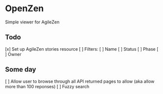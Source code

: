 # OpenZen
Simple viewer for AgileZen

## Todo
[x] Set up AgileZen stories resource
[ ] Filters:
    [ ] Name
    [ ] Status
    [ ] Phase
    [ ] Owner

## Some day
[ ] Allow user to browse through all API returned pages to allow (aka allow
        more than 100 reponses)
[ ] Fuzzy search
